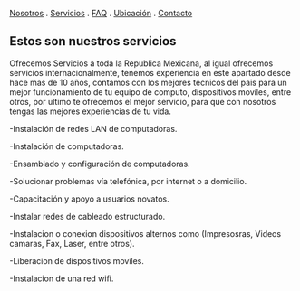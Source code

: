 [Nosotros](./nosotros.md) . [Servicios](./servicios.md) . [FAQ](FAQ.md) . [Ubicación](ubicacion.md) . [Contacto](./contacto.md)



## Estos son nuestros servicios

Ofrecemos Servicios a toda la Republica Mexicana, al igual ofrecemos servicios internacionalmente, tenemos experiencia en este apartado desde hace mas de 10 años, contamos con los mejores tecnicos del pais para un mejor funcionamiento de tu equipo de computo, dispositivos moviles, entre otros, por ultimo te ofrecemos el mejor servicio, para que con nosotros  tengas las mejores experiencias de tu vida.

-Instalación de redes LAN de computadoras.

-Instalación de computadoras.

-Ensamblado y configuración de computadoras.

-Solucionar problemas vía telefónica, por internet o a domicilio.

-Capacitación y apoyo a usuarios novatos.

-Instalar redes de cableado estructurado.

-Instalacion o conexion dispositivos alternos como (Impresosras, Videos camaras, Fax, Laser, entre otros).

-Liberacion de dispositivos moviles.

-Instalacion de una red wifi.



